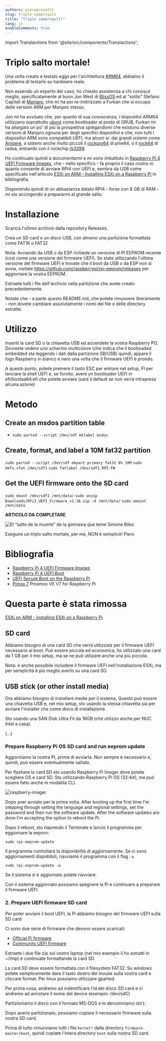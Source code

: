 ```yaml
---
authors: pieroproietti
slug: triple-somersault
title: "Triple somersault!"
lang: it
enableComments: true
---
```

import Translactions from '@site/src/components/Translactions';

<Translactions />

# Triplo salto mortale!

Una volta creato e testato eggs per l'architettura [ARM64](https://developer.arm.com/Architectures/A64%20Instruction%20Set%20Architecture), abbiamo il problema di testarlo su hardware reale.

Non essendo un esperto del caso, ho chiesto assistenza a chi conosce meglio, specificatamente al buon Jon West di [BlissOS](https://blissos.org/) ed al "solito" Stefano Capitali di [Manjaro](https://manjaro.org/), che mi ha poi re-indirizzato a Furkan che si occupa delle versioni ARM per Manjaro stesso.

Jon mi ha avvisato che, per quanto di sua conoscenza, i dispositivi ARM64 utilizzano soprattutto [uboot](https://u-boot.readthedocs.io/en/latest/) come bootloader al posto di GRUB, Furkan mi ha allargato un po' di più la prospettiva spiegandomi che esistono diverse versioni di Manjaro ognuna per degli specifici dispositivi e che, non tutti i dispositivi ARM sono compatibili UEFI, ma alcuni si: dai grandi sistemi come [Ampere](https://amperecomputing.com/products/processors), a sistemi anche molto piccoli il [rockpro64](https://www.pine64.org/rockpro64/) di pine64, o il [rock64](https://wiki.radxa.com/Rock4) di radxa, entrambi con il rockchip [rk3399](http://rockchip.wikidot.com/rk3399).

Ho continuato quindi a documentarmi e mi sono imbattuto in [Raspberry Pi 4 UEFI Firmware Images](https://github.com/pftf/RPi4), che - nello specifico - fa proprio il caso nostro in quanto consente di avviare RPI4 con UEFI e, sembra da USB come specificato nell'articolo [ESXi on ARM - Installing ESXi on a Raspberry Pi](https://rudimartinsen.com/2020/10/07/esxi-on-arm-fling-install-on-rpi/) in bibliografia.

Disponendo quindi di un abbastanza datato RPI4 - forse con 8 GB di RAM - mi sto accingendo a prepararmi al grande salto.

# Installazione
Scarica l'ultimo archivio dalla repository Releases.

Crea un SD card o un disco USB, con almeno una partizione formattata come FAT16 o FAT32

Nota: Avviando da USB o da ESP richiede un versione di PI EEPROM recente (così come una versione del firmware UEFI). Se state utilizzando l'ultima versione del firmware UEFI e trovate che il boot da USB o da ESP non si avvia, visitate https://github.com/raspberrypi/rpi-eeprom/releases per aggiornare la vostra EEPROM.

Estraete tutti i file dell'archivio nella partizione che avete creato precedentemente.

Notate che - a parte questo README.md, che potete rimuovere liberamente - non dovete cambiare assolutamente i nomi dei file e delle directory estratte.

# Utilizzo
Inseriti la card SD o la chiavetta USB ed accendete la vostra Raspberry PO. Dovreste vedere uno schermo multicolore (che indica che il bootloaded embedded sta leggendo i dati dalla partizione SB/USB) quindi, appare il logo Raspberry in bianco e nero una volta che il firmware UEFI è prondo.

A questo punto, potete premere il tasto ESC per entrare nel setup, FI per lanciare la shell UEFI e, se fornito, avere yn bootloader UEFI in efi/bootaa64.efi che potete avviare (sarà il default se non verrà intrapresa alcuna azione)

# Metodo
## Create an msdos partition table
* `sudo parted --script /dev/sdf mklabel msdos`

## Create, format, and label a 10M fat32 partition

`sudo parted --script /dev/sdf mkpart primary fat32 0% 10M`
`sudo mkfs.vfat /dev/sdf1`
`sudo fatlabel /dev/sdf1 RPI-FW`

## Get the UEFI firmware onto the SD card
`sudo mount /dev/sdf1 /mnt/data/`
`sudo unzip Downloads/RPi3_UEFI_Firmware_v1.38.zip -d /mnt/data/`
`sudo umount /mnt/data`


**ARTICOLO DA COMPLETARE** 

![El “salto de la muerte” de la gimnasia que teme Simone Biles](https://www.telemundo.com/sites/nbcutelemundo/files/styles/fit-1240w/public/images/article/cover/2016/08/17/simone-biles.jpg?ramen_itok=iqwQftIcTf)


Eseguire un triplo salto mortale, per me, NON è semplice! Piero


# Bibliografia

* [Raspberry Pi 4 UEFI Firmware Images](https://github.com/pftf/RPi4)
* [Raspberry Pi 4 UEFI Boot](https://www.reddit.com/r/raspberry_pi/comments/gte2lp/raspberry_pi_4_uefi_boot/)
* [UEFI Secure Boot on the Raspberry Pi](https://www.linux.it/~ema/posts/secure-boot-rpi/)
* [Pimox 7](https://github.com/pimox/pimox7) Proxmox VE V7 for Raspberry Pi






























# Questa parte è stata rimossa



[ESXi on ARM - Installing ESXi on a Raspberry Pi](https://rudimartinsen.com/2020/10/07/esxi-on-arm-fling-install-on-rpi/)

## SD card
Abbiamo bisogno di una card SD che verrà utilizzata per il firmware UEFI necessario al boot. Può essere piccola ed economica, ho utilizzato una card da 1 GB per il mio setup, ma se ne può utilizare anche una più piccola.

Nota: è anche possibile includere il firmware UEFI nell'installazione ESXi, ma per semplicità è più meglio averlo su una card SD.

## USB stick (or other install media)
Ora abbiamo bisogno di installare medie per il sistema, Questo può essere una chiavetta USB e, nel mio setup, sto usando la stessa chiavetta sia per avviare l'installer che come disco di installazione.

Sto usando una SAN Disk Ultra Fit da 16GB (che utilizzo anche per NUC Intel a casa).

(...)

### Prepare Raspberry Pi OS SD card and run eeprom update
Aggiorniamo la nostra PI, prima di avviarla. Non sempre è necessario e, quindi, può essere eventualmente saltato.

Per flashare la card SD sto usando Raspberry Pi Imager dove potete scegliere OS e card SD. Sto utilizzando Raspberry Pi OS (32-bit), ma può essere fatto anche in modalità CLI.

![raspberry-imager](https://rudimartinsen.com/img/esxiarm_raspbianimager.png)

Dopo aver avviato per la prima volta. 
After booting up the first time I'm stepping through setting the language and regional settings, set the password and then run the software update. After the software updates are done I'm accepting the option to reboot the Pi.

Dopo il reboot, sto riaprendo il Terminale e lancio il programma per eggiornare la eepron:

`sudo rpi-eeprom-update`

Il programma controllarà la disponibilità di aggiornamente. Se ci sono aggiornamenti dispobibili, riavviamo il programma con il flag `-a`

`sudo rpi-eeprom-update -a`

Se il sistema si è aggiornato potete riavviare.

Con il sistema aggiornato possiamo spegnere la Pi e continuare a preparare il firmware UEFI.

### 2. Prepare UEFI firmware SD card

Per poter avviare il boot UEFI, la Pi abbiamo bisogno del firmware UEFI sulla SD card

Ci sono due serie di firmware che devono essere scaricati:
* [Official Pi firmware](https://github.com/raspberrypi/firmware/archive/master.zip)
* [Community UEFI firmware](https://github.com/pftf/RPi4/releases/download/v1.20/RPi4_UEFI_Firmware_v1.20.zip)

Estraete i due file zip sul vostro laptop (nel mio esempio li ho estratti in  ~/tmp) e continuate formattando la card SD.

La card SD deve essere formattata con il filesystem FAT32. Su windows potete semplicemente dare il tasto destro del mouse sulla vostra card e cliccare format. Per linux possiamo utilizzare gparted.

Per prima cosa, andremo ad indentificare l'id del disco SD card e ci andremo ad annotare il nome del device (esempio: /dev/sdC)

Partizioniamo il disco con il formato MS-DOS e lo denominiamo `UEFI`.

Dopo averlo partizionato, possiamo copiare il necessario firmware sulla nostra SD card.

Prima di tutto rimuoviamo tutti i file `kernel*` dalla directory `firmware-master/boot`, quindi copiate l'intera directory `boot` sulla nostra SD card.

